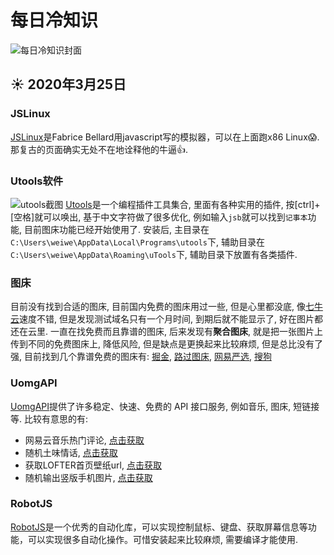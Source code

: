 # 每日冷知识

![每日冷知识封面](https://s1.ax1x.com/2020/03/26/8xLVM9.jpg)

## :sunny: 2020年3月25日

### JSLinux

[JSLinux](http://bellard.org/jslinux/)是Fabrice Bellard用javascript写的模拟器，可以在上面跑x86 Linux:scream:. 那复古的页面确实无处不在地诠释他的牛逼:+1:.

### Utools软件

![utools截图](https://s1.ax1x.com/2020/03/26/8x0dZ6.jpg)
[Utools](https://u.tools/)是一个编程插件工具集合, 里面有各种实用的插件, 按[ctrl]+[空格]就可以唤出, 基于中文字符做了很多优化, 例如输入`jsb`就可以找到`记事本`功能, 目前图床功能已经开始使用了.
安装后, 主目录在`C:\Users\weiwe\AppData\Local\Programs\utools`下, 辅助目录在`C:\Users\weiwe\AppData\Roaming\uTools`下, 辅助目录下放置有各类插件.

### 图床

目前没有找到合适的图床, 目前国内免费的图床用过一些, 但是心里都没底, 像[七牛云](https://www.qiniu.com/)速度不错, 但是发现测试域名只有一个月时间, 到期后就不能显示了, 好在图片都还在云里. 一直在找免费而且靠谱的图床, 后来发现有**聚合图床**, 就是把一张图片上传到不同的免费图床上, 降低风险, 但是缺点是更换起来比较麻烦, 但是总比没有了强, 目前找到几个靠谱免费的图床有: [掘金](https://user-gold-cdn.xitu.io/2020/3/25/1711151ebefdcf24?w=1366&h=768&f=jpeg&s=269773), [路过图床](https://imgchr.com/), [网易严选](http://yanxuan.nosdn.127.net/79c51260d1548c52fd7095cbbf2659ea.jpg), [搜狗](https://img04.sogoucdn.com/app/a/100520146/1896653dd2f5d297b6b6620394dab212)

### UomgAPI

[UomgAPI](https://api.uomg.com/)提供了许多稳定、快速、免费的 API 接口服务, 例如音乐, 图床, 短链接等. 比较有意思的有:

- 网易云音乐热门评论, [点击获取](https://api.uomg.com/api/comments.163)
- 随机土味情话, [点击获取](https://api.uomg.com/api/rand.qinghua)
- 获取LOFTER首页壁纸url, [点击获取](https://api.uomg.com/api/image.lofter?format=text)
- 随机输出竖版手机图片, [点击获取](https://api.uomg.com/api/rand.img2?sort=%E7%BE%8E%E5%A5%B3&format=text)

### RobotJS

[RobotJS](http://robotjs.io/)是一个优秀的自动化库，可以实现控制鼠标、键盘、获取屏幕信息等功能，可以实现很多自动化操作。可惜安装起来比较麻烦, 需要编译才能使用.
